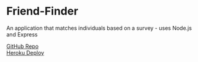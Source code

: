 # Friend-Finder
An application that matches individuals based on a survey - uses Node.js and Express

[GitHub Repo](https://github.com/baileedastugue/Friend-Finder)<br>
[Heroku Deploy](https://quiet-stream-07571.herokuapp.com/)